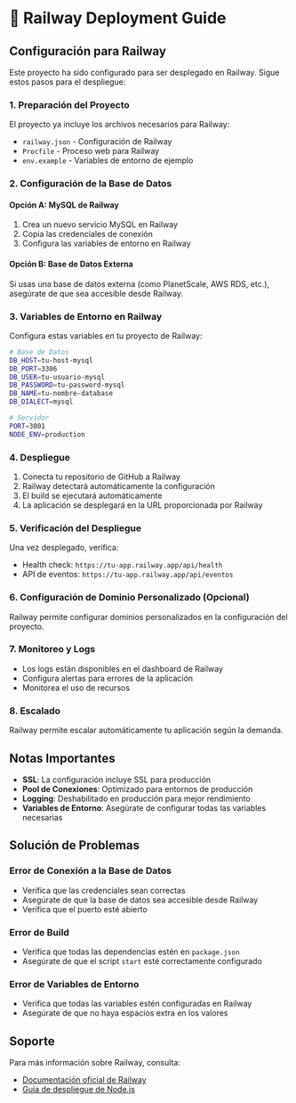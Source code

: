 # 🚂 Railway Deployment Guide

## Configuración para Railway

Este proyecto ha sido configurado para ser desplegado en Railway. Sigue estos pasos para el despliegue:

### 1. Preparación del Proyecto

El proyecto ya incluye los archivos necesarios para Railway:
- `railway.json` - Configuración de Railway
- `Procfile` - Proceso web para Railway
- `env.example` - Variables de entorno de ejemplo

### 2. Configuración de la Base de Datos

#### Opción A: MySQL de Railway
1. Crea un nuevo servicio MySQL en Railway
2. Copia las credenciales de conexión
3. Configura las variables de entorno en Railway

#### Opción B: Base de Datos Externa
Si usas una base de datos externa (como PlanetScale, AWS RDS, etc.), asegúrate de que sea accesible desde Railway.

### 3. Variables de Entorno en Railway

Configura estas variables en tu proyecto de Railway:

```bash
# Base de Datos
DB_HOST=tu-host-mysql
DB_PORT=3306
DB_USER=tu-usuario-mysql
DB_PASSWORD=tu-password-mysql
DB_NAME=tu-nombre-database
DB_DIALECT=mysql

# Servidor
PORT=3001
NODE_ENV=production
```

### 4. Despliegue

1. Conecta tu repositorio de GitHub a Railway
2. Railway detectará automáticamente la configuración
3. El build se ejecutará automáticamente
4. La aplicación se desplegará en la URL proporcionada por Railway

### 5. Verificación del Despliegue

Una vez desplegado, verifica:
- Health check: `https://tu-app.railway.app/api/health`
- API de eventos: `https://tu-app.railway.app/api/eventos`

### 6. Configuración de Dominio Personalizado (Opcional)

Railway permite configurar dominios personalizados en la configuración del proyecto.

### 7. Monitoreo y Logs

- Los logs están disponibles en el dashboard de Railway
- Configura alertas para errores de la aplicación
- Monitorea el uso de recursos

### 8. Escalado

Railway permite escalar automáticamente tu aplicación según la demanda.

## Notas Importantes

- **SSL**: La configuración incluye SSL para producción
- **Pool de Conexiones**: Optimizado para entornos de producción
- **Logging**: Deshabilitado en producción para mejor rendimiento
- **Variables de Entorno**: Asegúrate de configurar todas las variables necesarias

## Solución de Problemas

### Error de Conexión a la Base de Datos
- Verifica que las credenciales sean correctas
- Asegúrate de que la base de datos sea accesible desde Railway
- Verifica que el puerto esté abierto

### Error de Build
- Verifica que todas las dependencias estén en `package.json`
- Asegúrate de que el script `start` esté correctamente configurado

### Error de Variables de Entorno
- Verifica que todas las variables estén configuradas en Railway
- Asegúrate de que no haya espacios extra en los valores

## Soporte

Para más información sobre Railway, consulta:
- [Documentación oficial de Railway](https://docs.railway.app/)
- [Guía de despliegue de Node.js](https://docs.railway.app/deploy/deployments)
